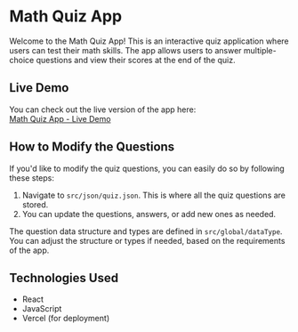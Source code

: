 # Math Quiz App

Welcome to the Math Quiz App! This is an interactive quiz application where users can test their math skills. The app allows users to answer multiple-choice questions and view their scores at the end of the quiz.

## Live Demo

You can check out the live version of the app here:  
[Math Quiz App - Live Demo](https://math-quiz-4o63.vercel.app/)

## How to Modify the Questions

If you'd like to modify the quiz questions, you can easily do so by following these steps:

1. Navigate to `src/json/quiz.json`. This is where all the quiz questions are stored.
2. You can update the questions, answers, or add new ones as needed.

The question data structure and types are defined in `src/global/dataType`. You can adjust the structure or types if needed, based on the requirements of the app.

## Technologies Used

- React
- JavaScript
- Vercel (for deployment)
